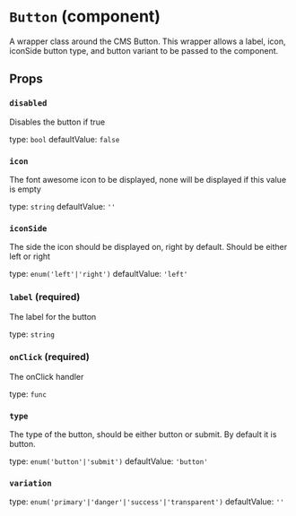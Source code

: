 `Button` (component)
====================

A wrapper class around the CMS Button. This wrapper allows a label, icon, iconSide button type,
and button variant to be passed to the component.

Props
-----

### `disabled`

Disables the button if true

type: `bool`
defaultValue: `false`


### `icon`

The font awesome icon to be displayed, none will be displayed if this value is empty

type: `string`
defaultValue: `''`


### `iconSide`

The side the icon should be displayed on, right by default. Should be either left or right

type: `enum('left'|'right')`
defaultValue: `'left'`


### `label` (required)

The label for the button

type: `string`


### `onClick` (required)

The onClick handler

type: `func`


### `type`

The type of the button, should be either button or  submit. By default it is button.

type: `enum('button'|'submit')`
defaultValue: `'button'`


### `variation`

type: `enum('primary'|'danger'|'success'|'transparent')`
defaultValue: `''`

